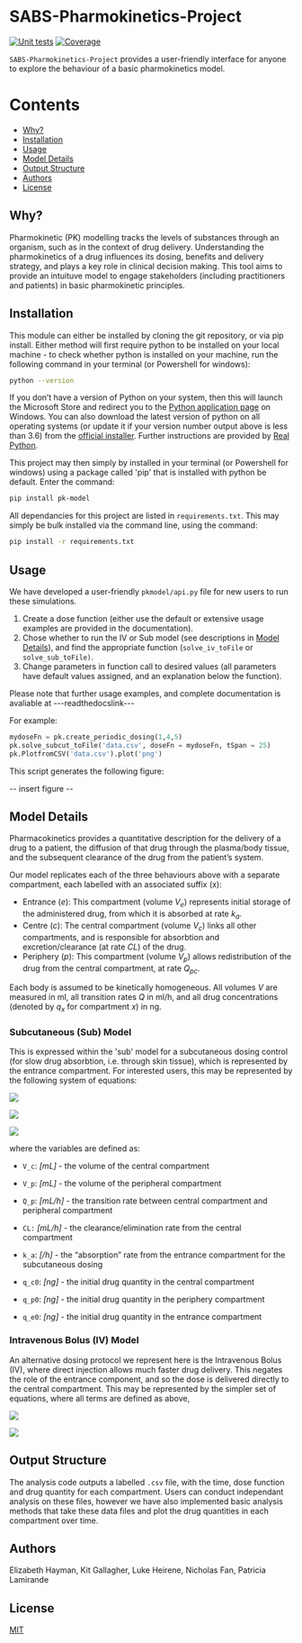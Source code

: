 # SABS-Pharmokinetics-Project

[![Unit tests](https://github.com/SABS-best-team/SABS-Pharmokinetics-Project/actions/workflows/ci-unittests.yml/badge.svg)](https://github.com/SABS-best-team/SABS-Pharmokinetics-Project/actions/workflows/ci-unittests.yml)
[![Coverage](https://codecov.io/gh/SABS-best-team/SABS-Pharmokinetics-Project/branch/master/graph/badge.svg?token=TBF4J7A9I3)](https://codecov.io/gh/SABS-best-team/SABS-Pharmokinetics-Project)

`SABS-Pharmokinetics-Project` provides a user-friendly interface for anyone to explore the behaviour of a basic pharmokinetics model.


Contents
========

 * [Why?](#why)
 * [Installation](#installation)
 * [Usage](#usage)
 * [Model Details](#model-details)
 * [Output Structure](#output-structure)
 * [Authors](#authors)
 * [License](#license)

## Why?
Pharmokinetic (PK) modelling tracks the levels of substances through an organism, such as in the context of drug delivery. Understanding the pharmokinetics of a drug influences its dosing, benefits and delivery strategy, and plays a key role in clinical decision making. This tool aims to provide an intuituve model to engage stakeholders (including practitioners and patients) in basic pharmokinetic principles.

## Installation
This module can either be installed by cloning the git repository, or via pip install. Either method will first require python to be installed on your local machine - to check whether python is installed on your machine, run the following command in your terminal (or Powershell for windows):

```bash
python --version
```

If you don’t have a version of Python on your system, then this will launch the Microsoft Store and redirect you to the [Python application page](https://www.microsoft.com/en-us/p/python-39/9p7qfqmjrfp70) on Windows. You can also download the latest version of python on all operating systems (or update it if your version number output above is less than 3.6) from the [official installer](https://www.python.org/downloads/). Further instructions are provided by [Real Python](https://realpython.com/installing-python/).

This project may then simply by installed in your terminal (or Powershell for windows) using a package called 'pip' that is installed with python be default. Enter the command:

```bash
pip install pk-model
```

All dependancies for this project are listed in `requirements.txt`. This may simply be bulk installed via the command line, using the command:

```bash
pip install -r requirements.txt
```
## Usage

We have developed a user-friendly `pkmodel/api.py` file for new users to run these simulations. 
 1. Create a dose function (either use the default or extensive usage examples are provided in the documentation).
 2. Chose whether to run the IV or Sub model (see descriptions in [Model Details](#model-details)), and find the appropriate function (`solve_iv_toFile` or `solve_sub_toFile)`.
 3. Change parameters in function call to desired values (all parameters have default values assigned, and an explanation below the function).

 Please note that further usage examples, and complete documentation is avaliable at ---readthedocslink---

For example:

```python
mydoseFn = pk.create_periodic_dosing(1,4,5)
pk.solve_subcut_toFile('data.csv', doseFn = mydoseFn, tSpan = 25)
pk.PlotfromCSV('data.csv').plot('png')
```
This script generates the following figure:

-- insert figure --

## Model Details
Pharmacokinetics provides a quantitative description for the delivery of a drug to a patient, the diffusion of that drug through the plasma/body tissue, and the subsequent clearance of the drug from the patient’s system. 

Our model replicates each of the three behaviours above with a separate compartment, each labelled with an associated suffix (x):

 * Entrance (_e_): This compartment (volume _V<sub>e</sub>_) represents initial storage of the administered drug, from which it is absorbed at rate _k<sub>a</sub>_.
 * Centre (_c_): The central compartment (volume _V<sub>c</sub>_) links all other compartments, and is responsible for absorbtion and excretion/clearance (at rate _CL_) of the drug.
 * Periphery (_p_): This compartment (volume _V<sub>p</sub>_) allows redistribution of the drug from the central compartment, at rate _Q<sub>pc</sub>_.

Each body is assumed to be kinetically homogeneous. All volumes _V_ are measured in ml, all transition rates _Q_ in ml/h, and all drug concentrations (denoted by _q<sub>x</sub>_ for compartment _x_) in ng.

### Subcutaneous (Sub) Model
This is expressed within the 'sub' model for a subcutaneous dosing control (for slow drug absorbtion, i.e. through skin tissue), which is represented by the entrance compartment. For interested users, this may be represented by the following system of equations:

<img src="https://render.githubusercontent.com/render/math?math=\frac{dq_{e}}{dt} = Dose(t) - k_{a}q_{e}">  <br /> 


<img src="https://render.githubusercontent.com/render/math?math=\frac{dq_{c}}{dt} = k_{a}q_{e} - \frac{CL}{V_{c}}q_{c} - Q_{pc} \left( \frac{q_{c}}{V_{c}} - \frac{q_{p}}{V_{p}} \right)">  <br /> 


<img src="https://render.githubusercontent.com/render/math?math=\frac{dq_{p}}{dt} = Q_{pc} \left( \frac{q_{c}}{V_{c}} - \frac{q_{p}}{V_{p}} \right)">



where the variables are defined as:

 * `V_c`: _[mL]_ - the volume of the central compartment
 * `V_p`: _[mL]_ - the volume of the peripheral compartment

 * `Q_p`: _[mL/h]_ - the transition rate between central compartment and peripheral compartment
 * `CL:` _[mL/h]_ - the clearance/elimination rate from the central compartment
 * `k_a`: _[/h]_ - the “absorption” rate from the entrance compartment for the subcutaneous dosing 

 * `q_c0`: _[ng]_ - the initial drug quantity in the central compartment
 * `q_p0`: _[ng]_ - the initial drug quantity in the periphery compartment
 * `q_e0`: _[ng]_ - the initial drug quantity in the entrance compartment

 ### Intravenous Bolus (IV) Model
 An alternative dosing protocol we represent here is the Intravenous Bolus (IV), where direct injection allows much faster drug delivery. This negates the role of the entrance component, and so the dose is delivered directly to the central compartment. This may be represented by the simpler set of equations, where all terms are defined as above,

<img src="https://render.githubusercontent.com/render/math?math=\frac{dq_{c}}{dt} = Dose(t) - \frac{CL}{V_{c}}q_{c} - Q_{pc} \left( \frac{q_{c}}{V_{c}} - \frac{q_{p}}{V_{p}} \right)">  <br /> 


<img src="https://render.githubusercontent.com/render/math?math=\frac{dq_{p}}{dt} = Q_{pc} \left( \frac{q_{c}}{V_{c}} - \frac{q_{p}}{V_{p}} \right)">

## Output Structure
The analysis code outputs a labelled `.csv` file, with the time, dose function and drug quantity for each compartment. Users can conduct independant analysis on these files, however we have also implemented basic analysis methods that take these data files and plot the drug quantities in each compartment over time.
## Authors
Elizabeth Hayman, Kit Gallagher, Luke Heirene, Nicholas Fan, Patricia Lamirande

## License
[MIT](https://choosealicense.com/licenses/mit/)
